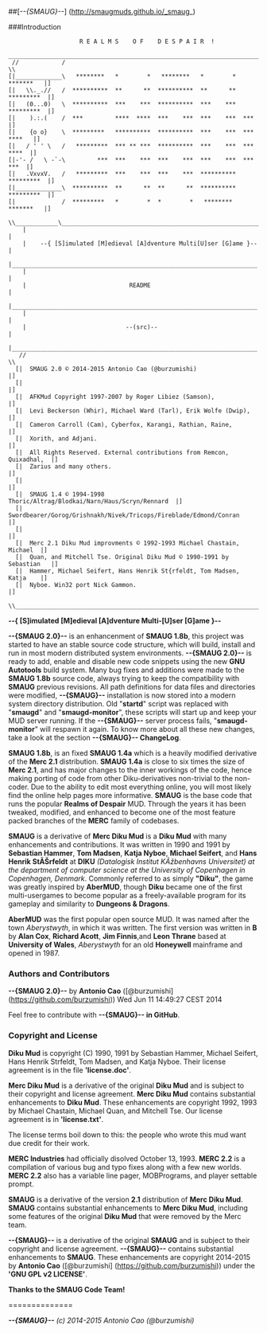 ##[_--{SMAUG}--_] (http://smaugmuds.github.io/_smaug_)

###Introduction

```
                    R E A L M S    O F    D E S P A I R  !
  ___________________________________________________________________________
 //            /                                                            \\
[|_____________\   ********   *        *   ********   *        *   *******   |]
[|   \\._.//   /  **********  **      **  **********  **      **  *********  |]
[|   (0...0)   \  **********  ***    ***  **********  ***    ***  *********  |]
[|    ).:.(    /  ***         ****  ****  ***    ***  ***    ***  ***        |]
[|    {o o}    \  *********   **********  **********  ***    ***  *** ****   |]
[|   / ' ' \   /   *********  *** ** ***  **********  ***    ***  ***  ****  |]
[|-'- /   \ -`-\         ***  ***    ***  ***    ***  ***    ***  ***   ***  |]
[|   .VxvxV.   /   *********  ***    ***  ***    ***  **********  *********  |]
[|_____________\  **********  **      **  **      **  **********  *********  |]
[|             /  *********   *        *  *        *   ********    *******   |]
 \\____________\____________________________________________________________//
    |                                                                     |
    |    --{ [S]imulated [M]edieval [A]dventure Multi[U]ser [G]ame }--    |
    |_____________________________________________________________________|
    |                                                                     |
    |                             README                                  |
    |_____________________________________________________________________|
    |                                                                     |
    |                            --(src)--                                |
    |_____________________________________________________________________|
   //                                                                     \\
  [|  SMAUG 2.0 © 2014-2015 Antonio Cao (@burzumishi)                      |]
  [|                                                                       |]
  [|  AFKMud Copyright 1997-2007 by Roger Libiez (Samson),                 |]
  [|  Levi Beckerson (Whir), Michael Ward (Tarl), Erik Wolfe (Dwip),       |]
  [|  Cameron Carroll (Cam), Cyberfox, Karangi, Rathian, Raine,            |]
  [|  Xorith, and Adjani.                                                  |]
  [|  All Rights Reserved. External contributions from Remcon, Quixadhal,  |]
  [|  Zarius and many others.                                              |]
  [|                                                                       |]
  [|  SMAUG 1.4 © 1994-1998 Thoric/Altrag/Blodkai/Narn/Haus/Scryn/Rennard  |]
  [|  Swordbearer/Gorog/Grishnakh/Nivek/Tricops/Fireblade/Edmond/Conran    |]
  [|                                                                       |]
  [|  Merc 2.1 Diku Mud improvments © 1992-1993 Michael Chastain, Michael  |]
  [|  Quan, and Mitchell Tse. Original Diku Mud © 1990-1991 by Sebastian   |]
  [|  Hammer, Michael Seifert, Hans Henrik St{rfeldt, Tom Madsen, Katja    |]
  [|  Nyboe. Win32 port Nick Gammon.                                       |]
   \\_____________________________________________________________________//

```

**--{ [S]imulated [M]edieval [A]dventure Multi-[U]ser [G]ame }--**

**--{SMAUG 2.0}--** is an enhancenment of **SMAUG 1.8b**, this project was started to have an stable source code structure, which will build, install and run in most modern distributed system environments. **--{SMAUG 2.0}--** is ready to add, enable and disable new code snippets using the new **GNU Autotools** build system. Many bug fixes and additions were made to the **SMAUG 1.8b** source code, always trying to keep the compatibility with **SMAUG** previous revisions. All path definitions for data files and directories were modified, **--{SMAUG}--** installation is now stored into a modern system directory distribution. Old "**startd**" script was replaced with "**smaugd**" and "**smaugd-monitor**", these scripts will start up and keep your MUD server running. If the **--{SMAUG}--** server process fails, "**smaugd-monitor**" will respawn it again. To know more about all these new changes, take a look at the section **--{SMAUG}-- ChangeLog**.

**SMAUG 1.8b**, is an fixed **SMAUG 1.4a** which is a heavily modified derivative of the **Merc 2.1** distribution. **SMAUG 1.4a** is close to six times the size of **Merc 2.1**, and has major changes to the inner workings of the code, hence making porting of code from other Diku-derivatives non-trivial to the non-coder. Due to the ability to edit most everything online, you will most likely find the online help pages more informative. **SMAUG** is the base code that runs the popular **Realms of Despair** MUD. Through the years it has been tweaked, modified, and enhanced to become one of the most feature packed branches of the **MERC** family of codebases. 

**SMAUG** is a derivative of **Merc Diku Mud** is a **Diku Mud** with many enhancements and contributions. It was written in 1990 and 1991 by **Sebastian Hammer**, **Tom Madsen**, **Katja Nyboe**, **Michael Seifert**, and **Hans Henrik StÃŠrfeldt** at **DIKU** _(Datalogisk Institut KÃžbenhavns Universitet) at the department of computer science at the University of Copenhagen in Copenhagen, Denmark_. Commonly referred to as simply **"Diku"**, the game was greatly inspired by **AberMUD**, though **Diku** became one of the first multi-usergames to become popular as a freely-available program for its gameplay and similarity to **Dungeons & Dragons**.

**AberMUD** was the first popular open source MUD. It was named after the town _Aberystwyth_, in which it was written. The first version was written in **B** by **Alan Cox**, **Richard Acott**, **Jim Finnis**,and **Leon Thrane** based at **University of Wales**, _Aberystwyth_ for an old **Honeywell** mainframe and opened in 1987.

 
### Authors and Contributors

**--{SMAUG 2.0}--** by **Antonio Cao** ([@burzumishi] (https://github.com/burzumishi))
Wed Jun 11 14:49:27 CEST 2014

Feel free to contribute with **--{SMAUG}-- in GitHub**.


### Copyright and License

**Diku Mud** is copyright (C) 1990, 1991 by Sebastian Hammer, Michael Seifert, Hans Henrik Strfeldt, Tom Madsen, and Katja Nyboe.  Their license agreement is in the file **'license.doc'**.

**Merc Diku Mud** is a derivative of the original **Diku Mud** and is subject to their copyright and license agreement.  **Merc Diku Mud** contains substantial enhancements to **Diku Mud**.  These enhancements are copyright 1992, 1993 by Michael Chastain, Michael Quan, and Mitchell Tse.  Our license agreement is in **'license.txt'**.

The license terms boil down to this: the people who wrote this mud want due credit for their work.

**MERC Industries** had officially disolved October 13, 1993.  **MERC 2.2** is a compilation of various bug and typo fixes along with a few new worlds.  **MERC 2.2** also has a variable line pager, MOBPrograms, and player settable prompt.

**SMAUG** is a derivative of the version **2.1** distribution of **Merc Diku Mud**. **SMAUG** contains substantial enhancements to **Merc Diku Mud**, including some features of the original **Diku Mud** that were removed by the Merc team.

**--{SMAUG}--** is a derivative of the original **SMAUG** and is subject to their copyright and license agreement. **--{SMAUG}--** contains substantial enhancements to **SMAUG**.  These enhancements are copyright 2014-2015 by **Antonio Cao** ([@burzumishi] (https://github.com/burzumishi)) under the **'GNU GPL v2 LICENSE'**.

**Thanks to the SMAUG Code Team!**

==============

_**--{SMAUG}--** (c) 2014-2015 Antonio Cao (@burzumishi)_

